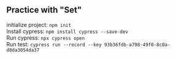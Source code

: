## Practice with "Set"
initialize project: `npm init`<br>
Install cypress: `npm install cypress --save-dev` <br>
Run cypress: `npx cypress open` <br>
Run test: `cypress run --record --key 93b36fdb-a798-49f0-8c0a-d8da3054da37`

